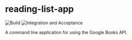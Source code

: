 # reading-list-app

![Build](https://github.com/andrzejp/reading-list-app/actions/workflows/build.yml/badge.svg)
![Integration and Acceptance](https://github.com/andrzejp/reading-list-app/actions/workflows/integration.yml/badge.svg)

A command line application for using the Google Books API.

